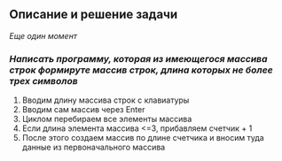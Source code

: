 ## Описание и решение задачи
*Еще один момент*

### *Написать программу, которая из имеющегося массива строк формируте массив строк, длина которых не более трех символов* ###


1. Вводим длину массива строк с клавиатуры
2. Вводим сам массив через Enter
3. Циклом перебираем все элементы массива
4. Если длина элемента массива <=3, прибавляем счетчик + 1
5. После этого создаем массив по длине счетчика и вносим туда данные из первоначального массива
